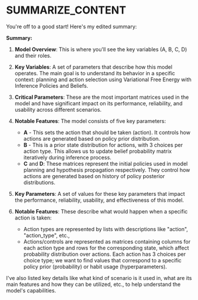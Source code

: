 # SUMMARIZE_CONTENT

You're off to a good start! Here's my edited summary:

**Summary:**

1. **Model Overview**: This is where you'll see the key variables (A, B, C, D) and their roles. 

2. **Key Variables**: A set of parameters that describe how this model operates. The main goal is to understand its behavior in a specific context: planning and action selection using Variational Free Energy with Inference Policies and Beliefs.

3. **Critical Parameters**: These are the most important matrices used in the model and have significant impact on its performance, reliability, and usability across different scenarios. 

4. **Notable Features**: The model consists of five key parameters: 
   - **A** - This sets the action that should be taken (action). It controls how actions are generated based on policy prior distribution.
   - **B** - This is a prior state distribution for actions, with 3 choices per action type. This allows us to update belief probability matrix iteratively during inference process.
   - **C** and **D**: These matrices represent the initial policies used in model planning and hypothesis propagation respectively. They control how actions are generated based on history of policy posterior distributions.

5. **Key Parameters**: A set of values for these key parameters that impact the performance, reliability, usability, and effectiveness of this model. 

6. **Notable Features**: These describe what would happen when a specific action is taken:
	- Action types are represented by lists with descriptions like "action", "action_type", etc., 
	- Actions/controls are represented as matrices containing columns for each action type and rows for the corresponding state, which affect probability distribution over actions. Each action has 3 choices per choice type; we want to find values that correspond to a specific policy prior (probability) or habit usage (hyperparameters).

I've also listed key details like what kind of scenario is it used in, what are its main features and how they can be utilized, etc., to help understand the model's capabilities.